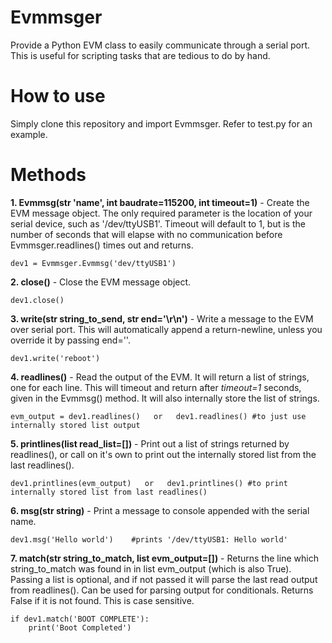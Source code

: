 # Evmmsger

Provide a Python EVM class  to easily communicate through a serial port. This is useful for scripting tasks that are tedious to do by hand.

# How to use

Simply clone this repository and import Evmmsger. Refer to test.py for an example.

# Methods

**1. Evmmsg(str 'name', int baudrate=115200, int timeout=1)** - Create the EVM message object. The only required parameter is the location of your serial device, such as '/dev/ttyUSB1'. Timeout will default to 1, but is the number of seconds that will elapse with no communication before Evmmsger.readlines() times out and returns.

	dev1 = Evmmsger.Evmmsg('dev/ttyUSB1')
    
    
**2. close()** - Close the EVM message object.

	dev1.close()
    
**3. write(str string_to_send, str end='\r\n')** - Write a message to the EVM over serial port. This will automatically append a return-newline, unless you override it by passing end=''.

	dev1.write('reboot')
    
**4. readlines()** - Read the output of the EVM. It will return a list of strings, one for each line. This will timeout and return after *timeout=1* seconds, given in the Evmmsg() method. It will also internally store the list of strings.

	evm_output = dev1.readlines()   or   dev1.readlines() #to just use internally stored list output
    
**5. printlines(list read_list=[])** - Print out a list of strings returned by readlines(), or call on it's own to print out the internally stored list from the last readlines().

	dev1.printlines(evm_output)   or   dev1.printlines() #to print internally stored list from last readlines()
    
**6. msg(str string)** - Print a message to console appended with the serial name.

	dev1.msg('Hello world')    #prints '/dev/ttyUSB1: Hello world'
    
**7. match(str string_to_match, list evm_output=[])** - Returns the line which string_to_match was found in in list evm_output (which is also True). Passing a list is optional, and if not passed it will parse the last read output from readlines(). Can be used for parsing output for conditionals. Returns False if it is not found. This is case sensitive.

	if dev1.match('BOOT COMPLETE'):
    	print('Boot Completed')

